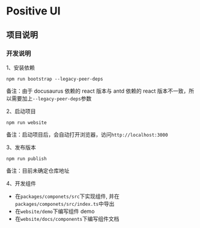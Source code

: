 # Positive UI

## 项目说明

### 开发说明

1、安装依赖

```
npm run bootstrap --legacy-peer-deps
```

备注：由于 docusaurus 依赖的 react 版本与 antd 依赖的 react 版本不一致，所以需要加上`--legacy-peer-deps`参数

2、启动项目

```
npm run website
```

备注：启动项目后，会自动打开浏览器，访问`http://localhost:3000`

3、发布版本

```
npm run publish
```

备注：目前未确定仓库地址

4、开发组件

- 在`packages/componets/src`下实现组件, 并在`packages/componets/src/index.ts`中导出
- 在`website/demo`下编写组件 demo
- 在`website/docs/components`下编写组件文档
